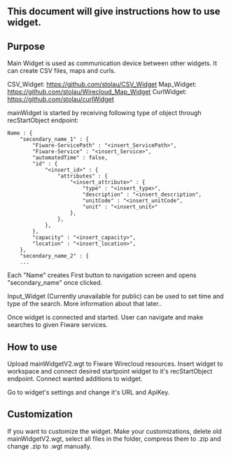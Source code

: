 This document will give instructions how to use widget.
---

Purpose
---

Main Widget is used as communication device between other widgets.
It can create CSV files, maps and curls.

CSV_Widget: https://github.com/stolau/CSV_Widget
Map_Widget: https://github.com/stolau/Wirecloud_Map_Widget
CurlWidget: https://github.com/stolau/curlWidget

mainWidget is started by receiving following type of object through recStartObject endpoint:

	Name : {
		"secondary_name_1" : {
			"Fiware-ServicePath" : "<insert_ServicePath>",
			"Fiware-Service" : "<insert_Service>",
			"automatedTime" : false,
			"id" : {
				"<insert_id>" : {
					"attributes" : {
						"<insert_attribute>" : {
							"type" : "<insert_type>",
							"description" : "<insert_description",
							"unitCode" : "<insert_unitCode",
							"unit" : "<insert_unit>"
						},
					},
				},
			},
			"capacity" : "<insert_capacity>",
			"location" : "<insert_location>",
		},
		"secondary_name_2" : {
		...
		
Each "Name" creates First button to navigation screen and opens "secondary_name" once clicked.

Input_Widget (Currently unavailable for public) can be used to set time and type of the search.
More information about that later..

Once widget is connected and started. User can navigate and make searches to given Fiware services.

How to use
---
Upload mainWidgetV2.wgt to Fiware Wirecloud resources.
Insert widget to workspace and connect desired startpoint widget to it's recStartObject endpoint.
Connect wanted additions to widget.

Go to widget's settings and change it's URL and ApiKey.

Customization
---
If you want to customize the widget. Make your customizations, delete old mainWidgetV2.wgt, select all files in the folder, compress them to .zip and change .zip to .wgt manually.

